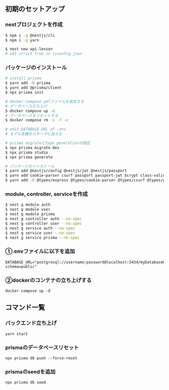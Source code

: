 ## 初期のセットアップ

### nestプロジェクトを作成
```bash
$ npm i -g @nestjs/cli
$ npm i -g yarn

$ nest new api-lesson
# set strict true in tsconfig.json
```
### パッケージのインストール
```bash
# install prisma
$ yarn add -D prisma
$ yarn add @prisma/client
$ npx prisma init

# docker-compose.ymlファイルを追加する
# データベース立ち上げ
$ docker compose up -d
# データベースをリセットする
$ docker compose rm -s -f -v

# edit DATABASE_URL of .env
# モデル定義をスキーマに加える

# prisma migrateとtype generationの設定
$ npx prisma migrate dev
$ npx prisma studio
$ npx prisma generate

# パッケージのインストール
$ yarn add @nestjs/config @nestjs/jwt @nestjs/passport 
$ yarn add cookie-parser csurf passport passport-jwt bcrypt class-validator
$ yarn add -D @types/express @types/cookie-parser @types/csurf @types/passport-jwt @types/bcrypt
```
### module, controller, serviceを作成
```bash
$ nest g module auth
$ nest g module user
$ nest g module prisma
$ nest g controller auth --no-spec
$ nest g controller user --no-spec
$ nest g service auth --no-spec
$ nest g service user --no-spec
$ nest g service prisma --no-spec
```


### ①.envファイルに以下を追加
```
DATABASE_URL="postgresql://username:password@localhost:5434/myDatabaseName?schema=public"
```
### ②dockerのコンテナの立ち上げする
```
docker compose up -d
```


## コマンド一覧
### バックエンド立ち上げ
```
yarn start
```

### prismaのデータベースリセット
```
npx prisma db push --force-reset
```

### prismaのseedを追加
```
npx prisma db seed
```
